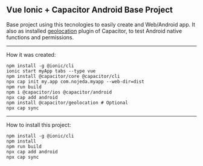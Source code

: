 ## Vue Ionic + Capacitor Android Base Project
Base project using this tecnologies to easily create and Web/Android app. It also as installed [geolocation](https://capacitorjs.com/docs/apis/geolocation) plugin of Capacitor, to test Android
native functions and permissions.

---
How it was created:

```
npm install -g @ionic/cli
ionic start myApp tabs --type vue
npm install @capacitor/core @capacitor/cli
npx cap init my.app com.nojeda.myapp --web-dir=dist
npm run build
npm i @capacitor/ios @capacitor/android
npx cap add android
npm install @capacitor/geolocation # Optional
npx cap sync
```
---
How to install this project:

```
npm install -g @ionic/cli
npm install
npm run build
npx cap add android
npx cap sync
```
